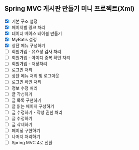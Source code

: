 ## Spring MVC 게시판 만들기 미니 프로젝트(Xml)

- [x] 기본 구조 설정
- [x] 페이지별 링크 처리
- [x] 데이터 베이스 테이블 만들기
- [x] MyBatis 설정
- [x] 상단 메뉴 구성하기
- [ ] 회원가입 - 유효성 검사 처리
- [ ] 회원가입 - 아이디 중복 확인 처리
- [ ] 회원가입 - 저장처리
- [ ] 로그인 처리
- [ ] 상단 메뉴 처리 및 로그아웃
- [ ] 로그인 확인 처리
- [ ] 정보 수정 처리
- [ ] 글 작성하기
- [ ] 글 목록 구현하기
- [ ] 글 읽는 페이지 구성하기
- [ ] 글 수정하기 - 작성 권한 처리
- [ ] 글 수정하기
- [ ] 글 삭제하기
- [ ] 페이징 구현하기
- [ ] 나머지 처리하기
- [ ] Spring MVC 4로 전환